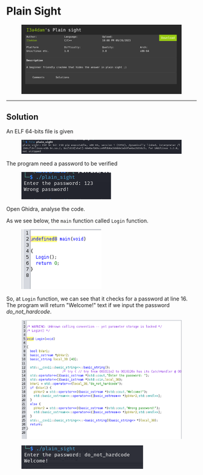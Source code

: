 # Plain Sight

<figure><img src="../../.gitbook/assets/image (3) (1) (1).png" alt=""><figcaption></figcaption></figure>

***

## Solution

An ELF 64-bits file is given

<figure><img src="../../.gitbook/assets/image (4) (1) (1).png" alt=""><figcaption></figcaption></figure>

The program need a password to be verified

<figure><img src="../../.gitbook/assets/image (5) (1) (1).png" alt=""><figcaption></figcaption></figure>

Open Ghidra, analyse the code.

As we see below, the `main` function called `Login` function.

<figure><img src="../../.gitbook/assets/image (6) (1) (1).png" alt=""><figcaption></figcaption></figure>

So, at `Login` function, we can see that it checks for a password at line 16. The program will return "Welcome!" text if we input the password _do\_not\_hardcode_.

<figure><img src="../../.gitbook/assets/image (7) (1) (1).png" alt=""><figcaption></figcaption></figure>

<figure><img src="../../.gitbook/assets/image (8) (1).png" alt=""><figcaption></figcaption></figure>
